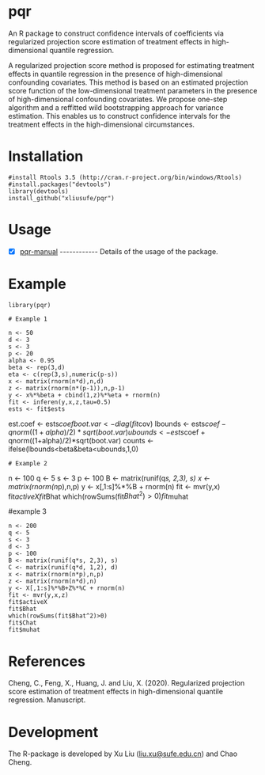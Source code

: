 # pqr
  An R package to construct confidence intervals of coefficients via regularized projection score estimation of treatment effects 
  in high-dimensional quantile regression.
 
  A regularized projection score method is proposed for estimating treatment effects in quantile regression 
  in the presence of high-dimensional confounding covariates. This method is based on an estimated projection 
  score function of the low-dimensional treatment parameters in the presence of high-dimensional confounding 
  covariates. We propose one-step algorithm and a reffitted wild bootstrapping approach for variance estimation. 
  This enables us to construct confidence intervals for the treatment effects in the high-dimensional circumstances.
  
# Installation

    #install Rtools 3.5 (http://cran.r-project.org/bin/windows/Rtools)
    #install.packages("devtools")
    library(devtools)
    install_github("xliusufe/pqr")

# Usage

   - [x] [pqr-manual](https://github.com/xliusufe/pqr/blob/master/inst/pqr-manual.pdf) ------------ Details of the usage of the package.

# Example

    library(pqr)
	
    # Example 1
	
    n <- 50
	d <- 3
	s <- 3
	p <- 20
	alpha <- 0.95
	beta <- rep(3,d)
	eta <- c(rep(3,s),numeric(p-s))
	x <- matrix(rnorm(n*d),n,d)
	z <- matrix(rnorm(n*(p-1)),n,p-1)
	y <- x%*%beta + cbind(1,z)%*%eta + rnorm(n)
	fit <- inferen(y,x,z,tau=0.5)
	ests <- fit$ests
  est.coef <- ests$coef
	boot.var <- diag(fit$cov)
  lbounds <- ests$coef - qnorm((1+alpha)/2)*sqrt(boot.var)
  ubounds <- ests$coef + qnorm((1+alpha)/2)*sqrt(boot.var)
  counts <- ifelse(lbounds<beta&beta<ubounds,1,0)
	
	# Example 2
	
  n <- 100
	q <- 5
	s <- 3
	p <- 100
	B <- matrix(runif(q*s, 2,3), s)
	x <- matrix(rnorm(n*p),n,p)
	y <- x[,1:s]%*%B + rnorm(n)
	fit <- mvr(y,x)
	fit$activeX
	fit$Bhat
	which(rowSums(fit$Bhat^2)>0)
	fit$muhat 

  #example 3
  
	n <- 200
	q <- 5
	s <- 3
	d <- 3
	p <- 100
	B <- matrix(runif(q*s, 2,3), s)
	C <- matrix(runif(q*d, 1,2), d)
	x <- matrix(rnorm(n*p),n,p)
	z <- matrix(rnorm(n*d),n)
	y <- X[,1:s]%*%B+Z%*%C + rnorm(n)
	fit <- mvr(y,x,z)
	fit$activeX
	fit$Bhat
	which(rowSums(fit$Bhat^2)>0)
	fit$Chat
	fit$muhat	
	
# References
 
Cheng, C., Feng, X., Huang, J. and Liu, X. (2020). Regularized projection score estimation of treatment effects 
in high-dimensional quantile regression. Manuscript.

# Development

The R-package is developed by Xu Liu (liu.xu@sufe.edu.cn) and Chao Cheng.
